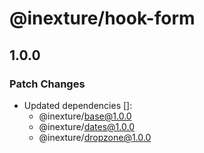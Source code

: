 # @inexture/hook-form

## 1.0.0

### Patch Changes

- Updated dependencies []:
  - @inexture/base@1.0.0
  - @inexture/dates@1.0.0
  - @inexture/dropzone@1.0.0
